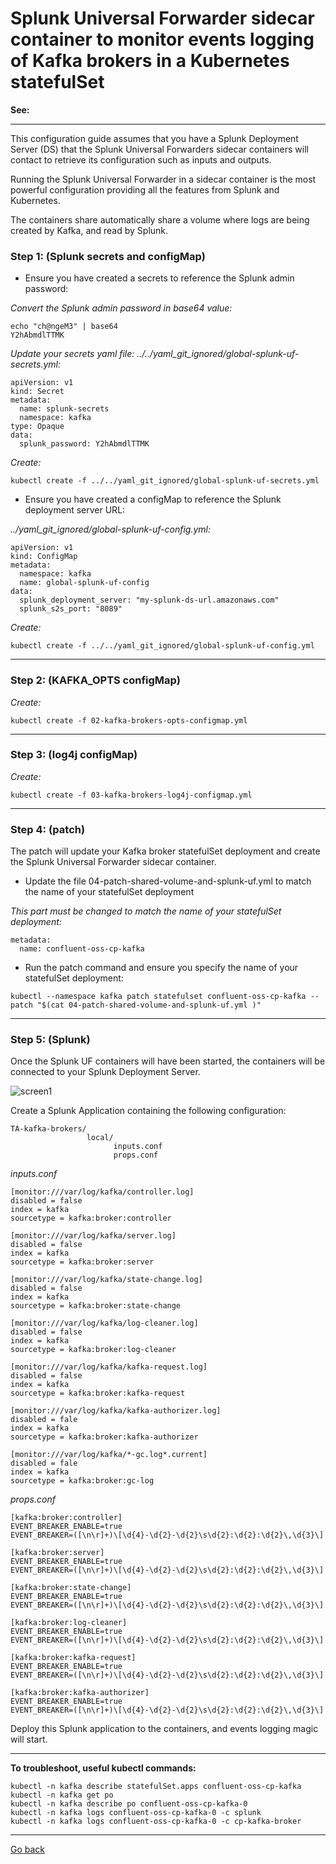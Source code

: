 # Splunk Universal Forwarder sidecar container to monitor events logging of Kafka brokers in a Kubernetes statefulSet

**See:**

--------------------------------------------------------------------------------

This configuration guide assumes that you have a Splunk Deployment Server (DS) that the Splunk Universal Forwarders sidecar containers will contact to retrieve its configuration such as inputs and outputs.

Running the Splunk Universal Forwarder in a sidecar container is the most powerful configuration providing all the features from Splunk and Kubernetes.

The containers share automatically share a volume where logs are being created by Kafka, and read by Splunk.

### Step 1: (Splunk secrets and configMap)

- Ensure you have created a secrets to reference the Splunk admin password:

*Convert the Splunk admin password in base64 value:*

```
echo "ch@ngeM3" | base64
Y2hAbmdlTTMK
```

*Update your secrets yaml file: ../../yaml_git_ignored/global-splunk-uf-secrets.yml:*

```
apiVersion: v1
kind: Secret
metadata:
  name: splunk-secrets
  namespace: kafka
type: Opaque
data:
  splunk_password: Y2hAbmdlTTMK
```

*Create:*

```
kubectl create -f ../../yaml_git_ignored/global-splunk-uf-secrets.yml
```

- Ensure you have created a configMap to reference the Splunk deployment server URL:

*../yaml_git_ignored/global-splunk-uf-config.yml:*

```
apiVersion: v1
kind: ConfigMap
metadata:
  namespace: kafka
  name: global-splunk-uf-config
data:
  splunk_deployment_server: "my-splunk-ds-url.amazonaws.com"
  splunk_s2s_port: "8089"
```

*Create:*

```
kubectl create -f ../../yaml_git_ignored/global-splunk-uf-config.yml
```

--------------------------------------------------------------------------------

### Step 2: (KAFKA_OPTS configMap)

*Create:*

```
kubectl create -f 02-kafka-brokers-opts-configmap.yml
```

--------------------------------------------------------------------------------

### Step 3: (log4j configMap)

*Create:*

```
kubectl create -f 03-kafka-brokers-log4j-configmap.yml

```

--------------------------------------------------------------------------------

### Step 4: (patch)

The patch will update your Kafka broker statefulSet deployment and create the Splunk Universal Forwarder sidecar container.

- Update the file 04-patch-shared-volume-and-splunk-uf.yml to match the name of your statefulSet deployment

*This part must be changed to match the name of your statefulSet deployment:*

```
metadata:
  name: confluent-oss-cp-kafka
```

- Run the patch command and ensure you specify the name of your statefulSet deployment:

```
kubectl --namespace kafka patch statefulset confluent-oss-cp-kafka --patch "$(cat 04-patch-shared-volume-and-splunk-uf.yml )"
```

--------------------------------------------------------------------------------

### Step 5: (Splunk)

Once the Splunk UF containers will have been started, the containers will be connected to your Splunk Deployment Server.

![screen1](../docs/img/kafka-brokers-ds.png)

Create a Splunk Application containing the following configuration:

```
TA-kafka-brokers/
                 local/
                       inputs.conf
                       props.conf
```

*inputs.conf*

```
[monitor:///var/log/kafka/controller.log]
disabled = false
index = kafka
sourcetype = kafka:broker:controller

[monitor:///var/log/kafka/server.log]
disabled = false
index = kafka
sourcetype = kafka:broker:server

[monitor:///var/log/kafka/state-change.log]
disabled = false
index = kafka
sourcetype = kafka:broker:state-change

[monitor:///var/log/kafka/log-cleaner.log]
disabled = false
index = kafka
sourcetype = kafka:broker:log-cleaner

[monitor:///var/log/kafka/kafka-request.log]
disabled = false
index = kafka
sourcetype = kafka:broker:kafka-request

[monitor:///var/log/kafka/kafka-authorizer.log]
disabled = fale
index = kafka
sourcetype = kafka:broker:kafka-authorizer

[monitor:///var/log/kafka/*-gc.log*.current]
disabled = fale
index = kafka
sourcetype = kafka:broker:gc-log
```

*props.conf*

```
[kafka:broker:controller]
EVENT_BREAKER_ENABLE=true
EVENT_BREAKER=([\n\r]+)\[\d{4}-\d{2}-\d{2}\s\d{2}:\d{2}:\d{2}\,\d{3}\]

[kafka:broker:server]
EVENT_BREAKER_ENABLE=true
EVENT_BREAKER=([\n\r]+)\[\d{4}-\d{2}-\d{2}\s\d{2}:\d{2}:\d{2}\,\d{3}\]

[kafka:broker:state-change]
EVENT_BREAKER_ENABLE=true
EVENT_BREAKER=([\n\r]+)\[\d{4}-\d{2}-\d{2}\s\d{2}:\d{2}:\d{2}\,\d{3}\]

[kafka:broker:log-cleaner]
EVENT_BREAKER_ENABLE=true
EVENT_BREAKER=([\n\r]+)\[\d{4}-\d{2}-\d{2}\s\d{2}:\d{2}:\d{2}\,\d{3}\]

[kafka:broker:kafka-request]
EVENT_BREAKER_ENABLE=true
EVENT_BREAKER=([\n\r]+)\[\d{4}-\d{2}-\d{2}\s\d{2}:\d{2}:\d{2}\,\d{3}\]

[kafka:broker:kafka-authorizer]
EVENT_BREAKER_ENABLE=true
EVENT_BREAKER=([\n\r]+)\[\d{4}-\d{2}-\d{2}\s\d{2}:\d{2}:\d{2}\,\d{3}\]
```

Deploy this Splunk application to the containers, and events logging magic will start.

--------------------------------------------------------------------------------

**To troubleshoot, useful kubectl commands:**

```
kubectl -n kafka describe statefulSet.apps confluent-oss-cp-kafka
kubectl -n kafka get po
kubectl -n kafka describe po confluent-oss-cp-kafka-0
kubectl -n kafka logs confluent-oss-cp-kafka-0 -c splunk
kubectl -n kafka logs confluent-oss-cp-kafka-0 -c cp-kafka-broker
```

--------------
[Go back](../)